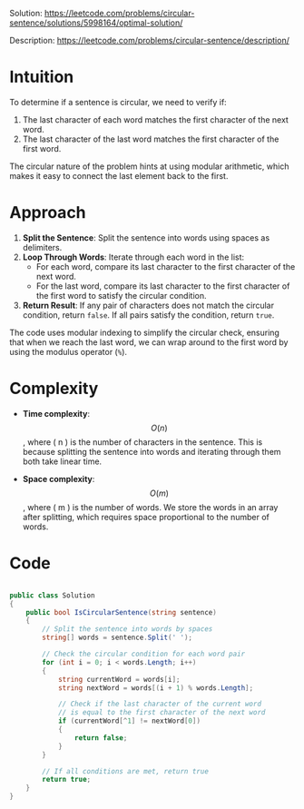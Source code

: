Solution: https://leetcode.com/problems/circular-sentence/solutions/5998164/optimal-solution/

Description: https://leetcode.com/problems/circular-sentence/description/

# Intuition
To determine if a sentence is circular, we need to verify if:
1. The last character of each word matches the first character of the next word.
2. The last character of the last word matches the first character of the first word.

The circular nature of the problem hints at using modular arithmetic, which makes it easy to connect the last element back to the first.

# Approach
1. **Split the Sentence**: Split the sentence into words using spaces as delimiters.
2. **Loop Through Words**: Iterate through each word in the list:
   - For each word, compare its last character to the first character of the next word.
   - For the last word, compare its last character to the first character of the first word to satisfy the circular condition.
3. **Return Result**: If any pair of characters does not match the circular condition, return `false`. If all pairs satisfy the condition, return `true`.

The code uses modular indexing to simplify the circular check, ensuring that when we reach the last word, we can wrap around to the first word by using the modulus operator (`%`).

# Complexity
- **Time complexity**:  
  $$O(n)$$, where \( n \) is the number of characters in the sentence. This is because splitting the sentence into words and iterating through them both take linear time.

- **Space complexity**:  
  $$O(m)$$, where \( m \) is the number of words. We store the words in an array after splitting, which requires space proportional to the number of words.


# Code
```csharp []

public class Solution
{
    public bool IsCircularSentence(string sentence)
    {
        // Split the sentence into words by spaces
        string[] words = sentence.Split(' ');

        // Check the circular condition for each word pair
        for (int i = 0; i < words.Length; i++)
        {
            string currentWord = words[i];
            string nextWord = words[(i + 1) % words.Length];

            // Check if the last character of the current word
            // is equal to the first character of the next word
            if (currentWord[^1] != nextWord[0])
            {
                return false;
            }
        }

        // If all conditions are met, return true
        return true;
    }
}

```
